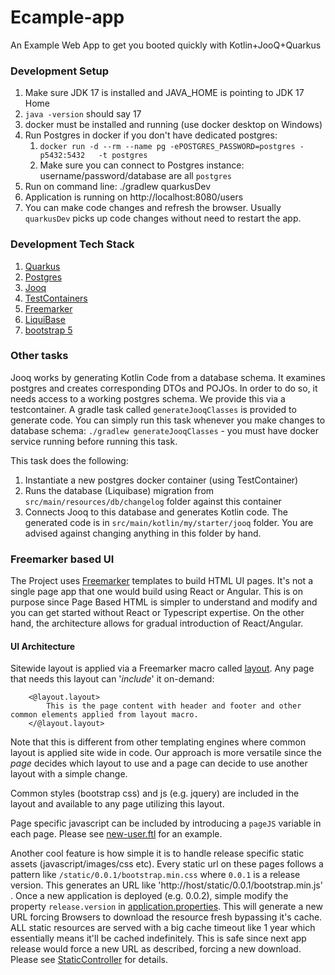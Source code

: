 # Ecample-app
An Example Web App to get you booted quickly with Kotlin+JooQ+Quarkus

### Development Setup
1. Make sure JDK 17 is installed and JAVA_HOME is pointing to JDK 17 Home
2. `java -version` should say 17
3. docker must be installed and running (use docker desktop on Windows)
4. Run Postgres in docker if you don't have dedicated postgres:
   1. `docker run -d --rm --name pg -ePOSTGRES_PASSWORD=postgres -p5432:5432   -t postgres`
   2. Make sure you can connect to Postgres instance: username/password/database are all `postgres`
4. Run on command line: ./gradlew quarkusDev
5. Application is running on http://localhost:8080/users
6. You can make code changes and refresh the browser. Usually `quarkusDev` picks up code changes without need to restart the app.

### Development Tech Stack
1. [Quarkus](https://quarkus.io/)
2. [Postgres](https://www.postgresql.org/)
3. [Jooq](https://www.jooq.org/)
4. [TestContainers](https://testcontainers.com/)
4. [Freemarker](https://freemarker.apache.org/index.html)
5. [LiquiBase](https://www.liquibase.org/)
6. [bootstrap 5](https://getbootstrap.com/docs/5.0/getting-started/introduction/)

### Other tasks
Jooq works by generating Kotlin Code from a database schema. It examines postgres and creates corresponding DTOs and POJOs. In order
to do so, it needs access to a working postgres schema. We provide this via a testcontainer. A gradle task called `generateJooqClasses` is provided to generate code.
You can simply run this task whenever you make changes to database schema: `./gradlew generateJooqClasses` - you must have docker service running before running this task.

This task does the following:
1. Instantiate a new postgres docker container (using TestContainer)
2. Runs the database (Liquibase) migration from `src/main/resources/db/changelog` folder against this container
3. Connects Jooq to this database and generates Kotlin code. The generated code is in `src/main/kotlin/my/starter/jooq` folder. You are advised against changing anything in this folder by hand.

### Freemarker based UI
The Project uses [Freemarker](https://freemarker.apache.org/index.html) templates to build HTML UI pages. It's not a single page app that one would build using React or Angular. This is on purpose since Page Based 
HTML is simpler to understand and modify and you can get started without React or Typescript expertise. On the other hand, the architecture allows for gradual introduction
of React/Angular.

#### UI Architecture
Sitewide layout is applied via a Freemarker macro called [layout](src/main/resources/static/layout/index.ftl). Any page that needs this layout can '_include_' it on-demand:
 
        <@layout.layout>
            This is the page content with header and footer and other common elements applied from layout macro.
        </@layout.layout>

Note that this is different from other templating engines where common layout is applied site wide in code. Our approach is more versatile since the _page_
decides which layout to use and a page can decide to use another layout with a simple change.

Common styles (bootstrap css) and js (e.g. jquery) are included in the layout and available to any page utilizing this layout.

Page specific javascript can be included by introducing a `pageJS` variable in each page. Please see [new-user.ftl](src/main/resources/static/users/new-user.ftl) for an example.

Another cool feature is how simple it is to handle release specific static assets (javascript/images/css etc). Every static url on these pages follows a pattern like 
`/static/0.0.1/bootstrap.min.css` where `0.0.1` is a release version. This generates an URL like 'http://host/static/0.0.1/bootstrap.min.js' . Once a
new application is deployed (e.g. 0.0.2), simple modify the property `release.version` in [application.properties](src/main/resources/application.properties). This will generate a new URL forcing Browsers to
download the resource fresh bypassing it's cache. ALL static resources are served with a big cache timeout like 1 year which essentially means it'll be cached
indefinitely. This is safe since next app release would force a new URL as described, forcing a new download. Please see [StaticController](src/main/kotlin/my/starter/controllers/StaticController.kt) for details.
